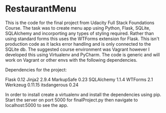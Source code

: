# RestaurantMenu
This is the code for the final project from Udacity Full Stack Foundations Course.  The task was to create menu app using Python, Flask, SQLite, SQLAlchemy and incorporting any types of styling required.  Rather than using standard forms this uses the WTForms extension for Flask.
This isn't production code as it lacks error handling and is only connected to the SQLite db.  The suggested course environment was Vagrant however I developed this using Virtualenv and PyCharm.  The code is generic and will work on Vagrant or other envs with the following dependencies.

Dependencies for the project:

Flask	0.12
Jinja2	2.9.4
MarkupSafe	0.23
SQLAlchemy	1.1.4
WTForms	2.1
Werkzeug	0.11.15
itsdangerous	0.24

In order to install create a virtualenv and install the dependencies using pip. Start the server on port 5000 for finalProject.py then navigate to localhost:5000 to see the app.

